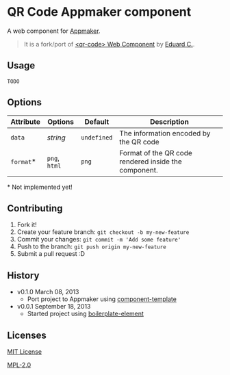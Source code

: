 # QR Code Appmaker component

A web component for [Appmaker](https://github.com/mozilla-appmaker/appmaker).

> It is a fork/port of [&lt;qr-code&gt; Web Component](https://github.com/educastellano/qr-code) by [Eduard C.](https://github.com/educastellano).

## Usage

```
TODO
```

## Options

Attribute  | Options                   | Default             | Description
---        | ---                       | ---                 | ---
`data`     | *string*                  | `undefined`         | The information encoded by the QR code
`format`*  | `png`, `html`             | `png`               | Format of the QR code rendered inside the component.

\* Not implemented yet!

## Contributing

1. Fork it!
2. Create your feature branch: `git checkout -b my-new-feature`
3. Commit your changes: `git commit -m 'Add some feature'`
4. Push to the branch: `git push origin my-new-feature`
5. Submit a pull request :D

## History

* v0.1.0 March 08, 2013
    * Port project to Appmaker using [component-template](https://github.com/mozilla-appmaker/component-template)
* v0.0.1 September 18, 2013
    * Started project using [boilerplate-element](https://github.com/customelements/boilerplate-element)

## Licenses

[MIT License](http://opensource.org/licenses/MIT)

[MPL-2.0](http://www.mozilla.org/MPL/2.0/)
